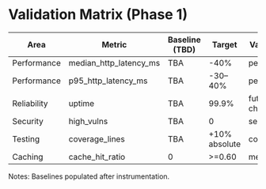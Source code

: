 # Validation Matrix (Phase 1)
| Area | Metric | Baseline (TBD) | Target | Validation Method |
|------|--------|----------------|--------|-------------------|
| Performance | median_http_latency_ms | TBA | -40% | perf_smoke.js |
| Performance | p95_http_latency_ms | TBA | -30–40% | perf_smoke.js |
| Reliability | uptime | TBA | 99.9% | future synthetic checks |
| Security | high_vulns | TBA | 0 | security_scan.sh |
| Testing | coverage_lines | TBA | +10% absolute | coverage_report.sh |
| Caching | cache_hit_ratio | 0 | >=0.60 | metrics endpoint |
Notes: Baselines populated after instrumentation.
